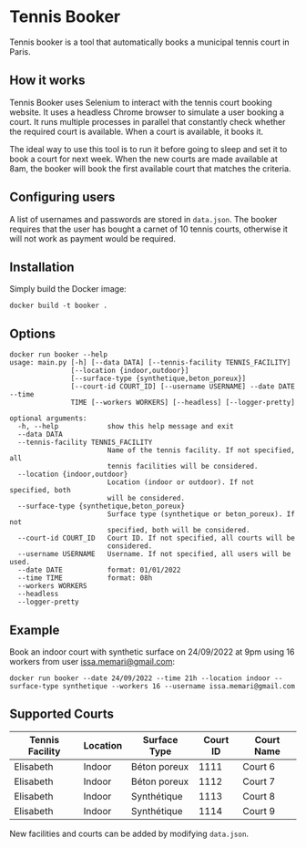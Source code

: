 # Tennis Booker

Tennis booker is a tool that automatically books a municipal tennis court in Paris.

## How it works

Tennis Booker uses Selenium to interact with the tennis court booking website. It uses a headless Chrome browser to simulate a user booking a court. It runs multiple processes in parallel that constantly check whether the required court is available. When a court is available, it books it.

The ideal way to use this tool is to run it before going to sleep and set it to book a court for next week. When the new courts are made available at 8am, the booker will book the first available court that matches the criteria.

## Configuring users

A list of usernames and passwords are stored in `data.json`. The booker requires that the user has bought a carnet of 10 tennis courts, otherwise it will not work as payment would be required.

## Installation

Simply build the Docker image:

```
docker build -t booker .
```

## Options

```
docker run booker --help
usage: main.py [-h] [--data DATA] [--tennis-facility TENNIS_FACILITY]
               [--location {indoor,outdoor}]
               [--surface-type {synthetique,beton_poreux}]
               [--court-id COURT_ID] [--username USERNAME] --date DATE --time
               TIME [--workers WORKERS] [--headless] [--logger-pretty]

optional arguments:
  -h, --help            show this help message and exit
  --data DATA
  --tennis-facility TENNIS_FACILITY
                        Name of the tennis facility. If not specified, all
                        tennis facilities will be considered.
  --location {indoor,outdoor}
                        Location (indoor or outdoor). If not specified, both
                        will be considered.
  --surface-type {synthetique,beton_poreux}
                        Surface type (synthetique or beton_poreux). If not
                        specified, both will be considered.
  --court-id COURT_ID   Court ID. If not specified, all courts will be
                        considered.
  --username USERNAME   Username. If not specified, all users will be used.
  --date DATE           format: 01/01/2022
  --time TIME           format: 08h
  --workers WORKERS
  --headless
  --logger-pretty
```

## Example

Book an indoor court with synthetic surface on 24/09/2022 at 9pm using 16 workers from user issa.memari@gmail.com:

```
docker run booker --date 24/09/2022 --time 21h --location indoor --surface-type synthetique --workers 16 --username issa.memari@gmail.com
```

## Supported Courts

| Tennis Facility | Location | Surface Type | Court ID | Court Name |
| --------------- | -------- | ------------ | -------- | ---------- |
| Elisabeth       | Indoor   | Béton poreux | 1111     | Court 6    |
| Elisabeth       | Indoor   | Béton poreux | 1112     | Court 7    |
| Elisabeth       | Indoor   | Synthétique  | 1113     | Court 8    |
| Elisabeth       | Indoor   | Synthétique  | 1114     | Court 9    |

New facilities and courts can be added by modifying `data.json`.
